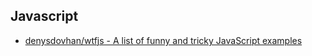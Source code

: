 ## Javascript

* [denysdovhan/wtfjs - A list of funny and tricky JavaScript examples](https://github.com/denysdovhan/wtfjs)
